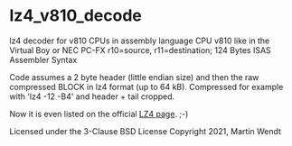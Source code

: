 # lz4_v810_decode
lz4 decoder for v810 CPUs in assembly language
CPU v810 like in the Virtual Boy or NEC PC-FX
r10=source, r11=destination; 124 Bytes
ISAS Assembler Syntax

Code assumes a 2 byte header (little endian size) and then the raw compressed BLOCK
in lz4 format (up to 64 kB).
Compressed for example with 'lz4 -12 -B4' and header + tail cropped.

Now it is even listed on the official [LZ4 page](http://lz4.github.io/lz4/). ;-)

Licensed under the 3-Clause BSD License
Copyright 2021, Martin Wendt
